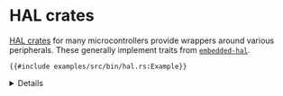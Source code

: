 # HAL crates

[HAL crates](https://github.com/rust-embedded/awesome-embedded-rust#hal-implementation-crates) for
many microcontrollers provide wrappers around various peripherals. These generally implement traits
from [`embedded-hal`](https://crates.io/crates/embedded-hal).

```rust,editable,compile_fail
{{#include examples/src/bin/hal.rs:Example}}
```

<details>

 * `set_low` and `set_high` are methods on the `embedded_hal` `OutputPin` trait.
 * HAL crates exist for many Cortex-M and RISC-V devices, including various STM32, GD32, nRF, NXP,
   MSP430, AVR and PIC microcontrollers.

</details>
